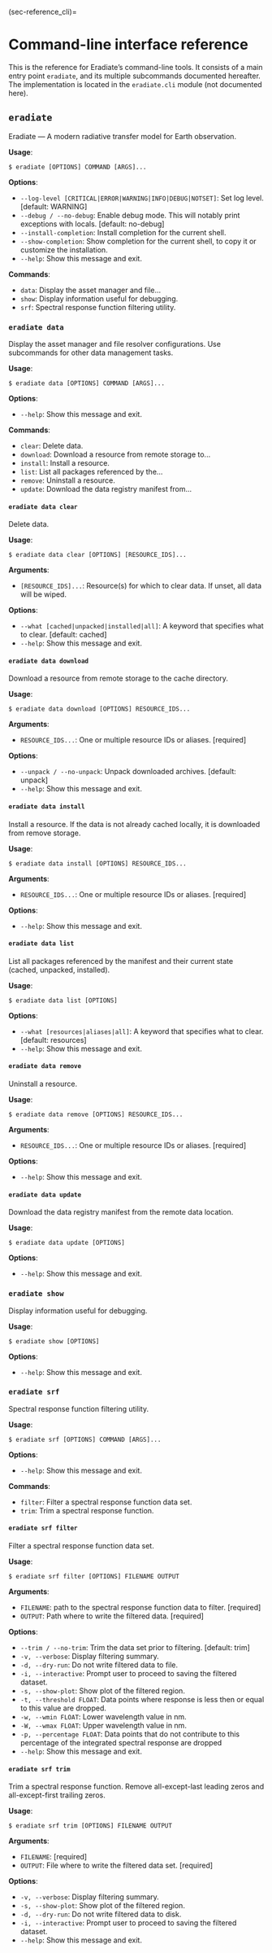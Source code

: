 (sec-reference_cli)=
# Command-line interface reference

This is the reference for Eradiate’s command-line tools. It consists of a main entry point `eradiate`, and its multiple subcommands documented hereafter. The implementation is located in the `eradiate.cli` module (not documented here).

## `eradiate`

Eradiate — A modern radiative transfer model for Earth observation.

**Usage**:

```console
$ eradiate [OPTIONS] COMMAND [ARGS]...
```

**Options**:

* `--log-level [CRITICAL|ERROR|WARNING|INFO|DEBUG|NOTSET]`: Set log level.  [default: WARNING]
* `--debug / --no-debug`: Enable debug mode. This will notably print exceptions with locals.  [default: no-debug]
* `--install-completion`: Install completion for the current shell.
* `--show-completion`: Show completion for the current shell, to copy it or customize the installation.
* `--help`: Show this message and exit.

**Commands**:

* `data`: Display the asset manager and file...
* `show`: Display information useful for debugging.
* `srf`: Spectral response function filtering utility.

### `eradiate data`

Display the asset manager and file resolver configurations.
Use subcommands for other data management tasks.

**Usage**:

```console
$ eradiate data [OPTIONS] COMMAND [ARGS]...
```

**Options**:

* `--help`: Show this message and exit.

**Commands**:

* `clear`: Delete data.
* `download`: Download a resource from remote storage to...
* `install`: Install a resource.
* `list`: List all packages referenced by the...
* `remove`: Uninstall a resource.
* `update`: Download the data registry manifest from...

#### `eradiate data clear`

Delete data.

**Usage**:

```console
$ eradiate data clear [OPTIONS] [RESOURCE_IDS]...
```

**Arguments**:

* `[RESOURCE_IDS]...`: Resource(s) for which to clear data. If unset, all data will be wiped.

**Options**:

* `--what [cached|unpacked|installed|all]`: A keyword that specifies what to clear.  [default: cached]
* `--help`: Show this message and exit.

#### `eradiate data download`

Download a resource from remote storage to the cache directory.

**Usage**:

```console
$ eradiate data download [OPTIONS] RESOURCE_IDS...
```

**Arguments**:

* `RESOURCE_IDS...`: One or multiple resource IDs or aliases.  [required]

**Options**:

* `--unpack / --no-unpack`: Unpack downloaded archives.  [default: unpack]
* `--help`: Show this message and exit.

#### `eradiate data install`

Install a resource. If the data is not already cached locally, it is
downloaded from remove storage.

**Usage**:

```console
$ eradiate data install [OPTIONS] RESOURCE_IDS...
```

**Arguments**:

* `RESOURCE_IDS...`: One or multiple resource IDs or aliases.  [required]

**Options**:

* `--help`: Show this message and exit.

#### `eradiate data list`

List all packages referenced by the manifest and their current state
(cached, unpacked, installed).

**Usage**:

```console
$ eradiate data list [OPTIONS]
```

**Options**:

* `--what [resources|aliases|all]`: A keyword that specifies what to clear.  [default: resources]
* `--help`: Show this message and exit.

#### `eradiate data remove`

Uninstall a resource.

**Usage**:

```console
$ eradiate data remove [OPTIONS] RESOURCE_IDS...
```

**Arguments**:

* `RESOURCE_IDS...`: One or multiple resource IDs or aliases.  [required]

**Options**:

* `--help`: Show this message and exit.

#### `eradiate data update`

Download the data registry manifest from the remote data location.

**Usage**:

```console
$ eradiate data update [OPTIONS]
```

**Options**:

* `--help`: Show this message and exit.

### `eradiate show`

Display information useful for debugging.

**Usage**:

```console
$ eradiate show [OPTIONS]
```

**Options**:

* `--help`: Show this message and exit.

### `eradiate srf`

Spectral response function filtering utility.

**Usage**:

```console
$ eradiate srf [OPTIONS] COMMAND [ARGS]...
```

**Options**:

* `--help`: Show this message and exit.

**Commands**:

* `filter`: Filter a spectral response function data set.
* `trim`: Trim a spectral response function.

#### `eradiate srf filter`

Filter a spectral response function data set.

**Usage**:

```console
$ eradiate srf filter [OPTIONS] FILENAME OUTPUT
```

**Arguments**:

* `FILENAME`:  path to the spectral response function data to filter.  [required]
* `OUTPUT`: Path where to write the filtered data.  [required]

**Options**:

* `--trim / --no-trim`: Trim the data set prior to filtering.  [default: trim]
* `-v, --verbose`: Display filtering summary.
* `-d, --dry-run`: Do not write filtered data to file.
* `-i, --interactive`: Prompt user to proceed to saving the filtered dataset.
* `-s, --show-plot`: Show plot of the filtered region.
* `-t, --threshold FLOAT`: Data points where response is less then or equal to this value are dropped.
* `-w, --wmin FLOAT`: Lower wavelength value in nm.
* `-W, --wmax FLOAT`: Upper wavelength value in nm.
* `-p, --percentage FLOAT`: Data points that do not contribute to this percentage of the integrated spectral response are dropped
* `--help`: Show this message and exit.

#### `eradiate srf trim`

Trim a spectral response function.
Remove all-except-last leading zeros and all-except-first trailing zeros.

**Usage**:

```console
$ eradiate srf trim [OPTIONS] FILENAME OUTPUT
```

**Arguments**:

* `FILENAME`: [required]
* `OUTPUT`: File where to write the filtered data set.  [required]

**Options**:

* `-v, --verbose`: Display filtering summary.
* `-s, --show-plot`: Show plot of the filtered region.
* `-d, --dry-run`: Do not write filtered data to disk.
* `-i, --interactive`: Prompt user to proceed to saving the filtered dataset.
* `--help`: Show this message and exit.
